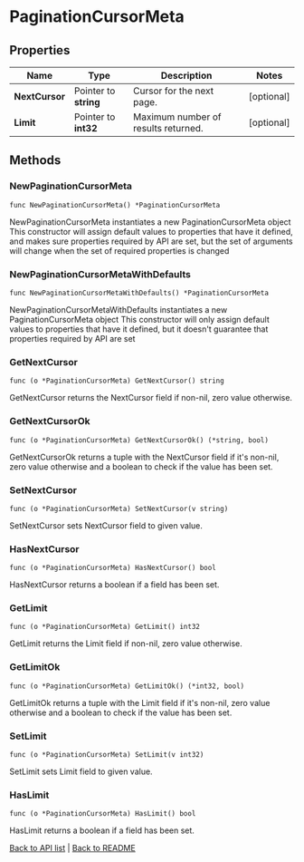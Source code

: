 # PaginationCursorMeta

## Properties

Name | Type | Description | Notes
------------ | ------------- | ------------- | -------------
**NextCursor** | Pointer to **string** | Cursor for the next page. | [optional] 
**Limit** | Pointer to **int32** | Maximum number of results returned. | [optional] 

## Methods

### NewPaginationCursorMeta

`func NewPaginationCursorMeta() *PaginationCursorMeta`

NewPaginationCursorMeta instantiates a new PaginationCursorMeta object
This constructor will assign default values to properties that have it defined,
and makes sure properties required by API are set, but the set of arguments
will change when the set of required properties is changed

### NewPaginationCursorMetaWithDefaults

`func NewPaginationCursorMetaWithDefaults() *PaginationCursorMeta`

NewPaginationCursorMetaWithDefaults instantiates a new PaginationCursorMeta object
This constructor will only assign default values to properties that have it defined,
but it doesn't guarantee that properties required by API are set

### GetNextCursor

`func (o *PaginationCursorMeta) GetNextCursor() string`

GetNextCursor returns the NextCursor field if non-nil, zero value otherwise.

### GetNextCursorOk

`func (o *PaginationCursorMeta) GetNextCursorOk() (*string, bool)`

GetNextCursorOk returns a tuple with the NextCursor field if it's non-nil, zero value otherwise
and a boolean to check if the value has been set.

### SetNextCursor

`func (o *PaginationCursorMeta) SetNextCursor(v string)`

SetNextCursor sets NextCursor field to given value.

### HasNextCursor

`func (o *PaginationCursorMeta) HasNextCursor() bool`

HasNextCursor returns a boolean if a field has been set.

### GetLimit

`func (o *PaginationCursorMeta) GetLimit() int32`

GetLimit returns the Limit field if non-nil, zero value otherwise.

### GetLimitOk

`func (o *PaginationCursorMeta) GetLimitOk() (*int32, bool)`

GetLimitOk returns a tuple with the Limit field if it's non-nil, zero value otherwise
and a boolean to check if the value has been set.

### SetLimit

`func (o *PaginationCursorMeta) SetLimit(v int32)`

SetLimit sets Limit field to given value.

### HasLimit

`func (o *PaginationCursorMeta) HasLimit() bool`

HasLimit returns a boolean if a field has been set.


[Back to API list](../README.md#documentation-for-api-endpoints) | [Back to README](../README.md)
